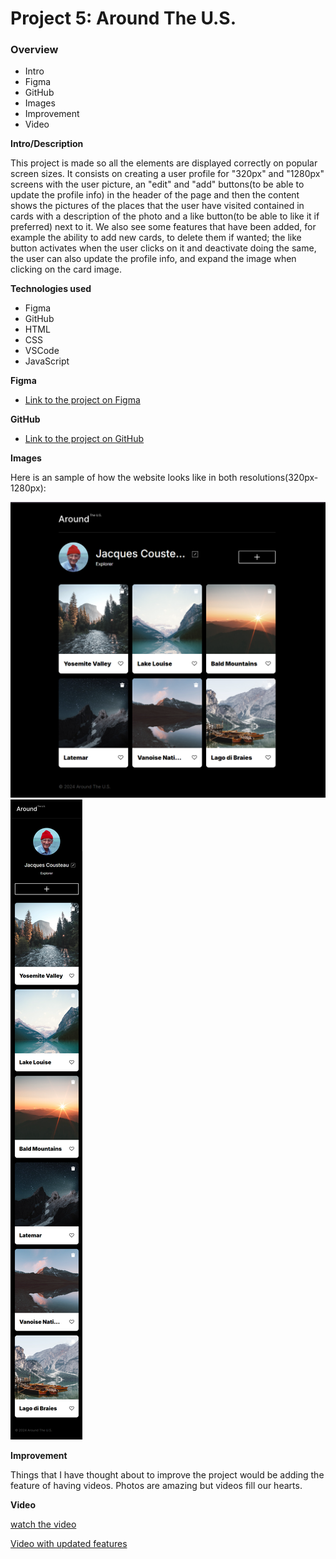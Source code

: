 # Project 5: Around The U.S.

### Overview  

* Intro  
* Figma  
* GitHub
* Images  
* Improvement 
* Video
  
**Intro/Description**
  
This project is made so all the elements are displayed correctly on popular screen sizes. It consists on creating a user profile for "320px" and "1280px" screens with the user picture, an "edit" and "add" buttons(to be able to update the profile info) in the header of the page and then the content shows the pictures of the places that the user have visited contained in cards with a description of the photo and a like button(to be able to like it if preferred) next to it. We also see some features that have been added, for example the ability to add new cards, to delete them if wanted; the like button activates when the user clicks on it and deactivate doing the same, the user can also update the profile info, and expand the image when clicking on the card image.
  
**Technologies used**

* Figma
* GitHub
* HTML
* CSS
* VSCode
* JavaScript

**Figma**  
  
* [Link to the project on Figma](https://www.figma.com/design/JFPhASqvZ5pBjQV2ouUlim/Sprint-5_-Around-The-U.S.-_-desktop-%2B-mobile-(Copy)?node-id=0-1&t=93lWuOTVhUBWb9k5-0)  
  
**GitHub**
* [Link to the project on GitHub](https://obito2912.github.io/se_project_aroundtheus/)  

**Images**  

Here is an sample of how the website looks like in both resolutions(320px-1280px): 
  
![alt text](media-file/main-page.png) 
![alt text](media-file/mobile-page.png)

**Improvement**

Things that I have thought about to improve the project would be adding the feature of having videos. Photos are amazing but videos fill our hearts.

**Video**

[watch the video](https://github.com/Obito2912/se_project_aroundtheus/assets/170279060/2881fbbe-5b7d-41f3-87b8-baf97eafa178)



[Video with updated features](https://github.com/user-attachments/assets/3095331a-52c0-4138-9dc5-82bd87ff67f7)

